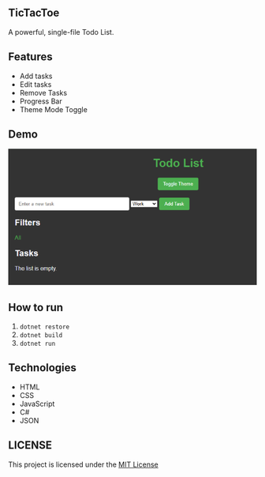 ## TicTacToe
A powerful, single-file Todo List.

## Features
- Add tasks
- Edit tasks
- Remove Tasks
- Progress Bar
- Theme Mode Toggle

## Demo
![TodoList Demo](assets/demo.PNG)

## How to run
1. `dotnet restore`
2. `dotnet build`
3. `dotnet run`

## Technologies
- HTML
- CSS
- JavaScript
- C#
- JSON

## LICENSE
This project is licensed under the [MIT License](LICENSE)